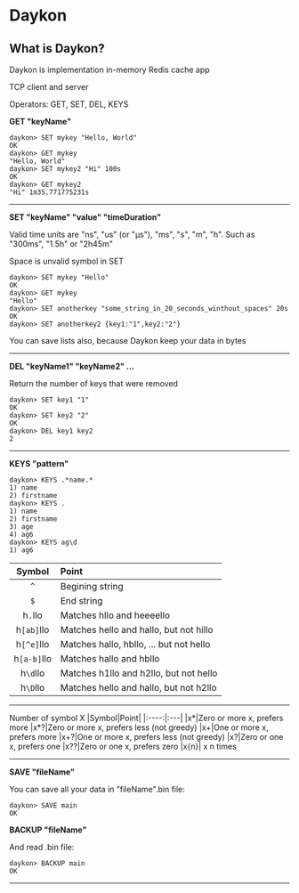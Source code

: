 # Daykon
## What is Daykon?
Daykon is implementation in-memory Redis cache app

TCP client and server 

Operators: GET, SET, DEL, KEYS

__GET "keyName"__
```
daykon> SET mykey "Hello, World"
OK
daykon> GET mykey
"Hello, World"
daykon> SET mykey2 "Hi" 100s
OK
daykon> GET mykey2
"Hi" 1m35.771775231s
```
___

__SET "keyName" "value" "timeDuration"__

Valid time units are "ns", "us" (or "µs"), "ms", "s", "m", "h".
Such as "300ms", "1.5h" or "2h45m"

Space is unvalid symbol in SET

```
daykon> SET mykey "Hello"
OK
daykon> GET mykey
"Hello"
daykon> SET anotherkey "some_string_in_20_seconds_winthout_spaces" 20s
OK
daykon> SET anotherkey2 {key1:"1",key2:"2"}

```
You can save lists also, because Daykon keep your data in bytes
___
__DEL "keyName1" "keyName2" ...__

Return the number of keys that were removed
```
daykon> SET key1 "1"
OK
daykon> SET key2 "2"
OK
daykon> DEL key1 key2
2
```
___
__KEYS "pattern"__

```
daykon> KEYS .*name.*
1) name
2) firstname
daykon> KEYS .
1) name
2) firstname
3) age
4) ag6
daykon> KEYS ag\d
1) ag6
```
|Symbol|Point|
|:----:|:---|
|`^`|Begining string|
|`$`|End string
|h`.`llo|Matches hllo and heeeello|
|h`[ab]`llo|Matches hello and hallo, but not hillo|
|h`[^e]`llo|Matches hallo, hbllo, ... but not hello|
|h`[a-b]`llo|Matches hallo and hbllo|
|h`\d`llo|Matches h1llo and h2llo, but not hello|
|h`\D`llo|Matches hello and hallo, but not h2llo|
___
Number of symbol X
|Symbol|Point|
|:----:|:---|
|x*|Zero or more x, prefers more
|x*?|Zero or more x, prefers less (not greedy)
|x+|One or more x, prefers more
|x+?|One or more x, prefers less (not greedy)
|x?|Zero or one x, prefers one
|x??|Zero or one x, prefers zero
|x{n}| x n times
___

__SAVE "fileName"__

You can save all your data in "fileName".bin file:
```
daykon> SAVE main
OK
```
 __BACKUP "fileName"__

 And read .bin file:
 ```
daykon> BACKUP main
OK
```
___
